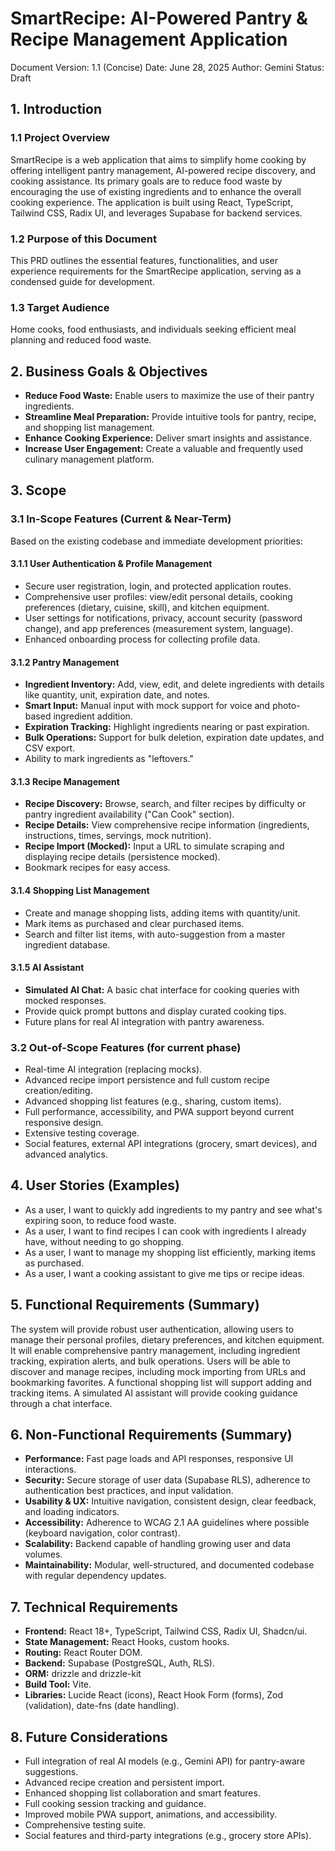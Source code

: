 # **SmartRecipe: AI-Powered Pantry & Recipe Management Application**

Document Version: 1.1 (Concise)
Date: June 28, 2025
Author: Gemini
Status: Draft

## **1\. Introduction**

### **1.1 Project Overview**

SmartRecipe is a web application that aims to simplify home cooking by offering intelligent pantry management, AI-powered recipe discovery, and cooking assistance. Its primary goals are to reduce food waste by encouraging the use of existing ingredients and to enhance the overall cooking experience. The application is built using React, TypeScript, Tailwind CSS, Radix UI, and leverages Supabase for backend services.

### **1.2 Purpose of this Document**

This PRD outlines the essential features, functionalities, and user experience requirements for the SmartRecipe application, serving as a condensed guide for development.

### **1.3 Target Audience**

Home cooks, food enthusiasts, and individuals seeking efficient meal planning and reduced food waste.

## **2\. Business Goals & Objectives**

-  **Reduce Food Waste:** Enable users to maximize the use of their pantry ingredients.
-  **Streamline Meal Preparation:** Provide intuitive tools for pantry, recipe, and shopping list management.
-  **Enhance Cooking Experience:** Deliver smart insights and assistance.
-  **Increase User Engagement:** Create a valuable and frequently used culinary management platform.

## **3\. Scope**

### **3.1 In-Scope Features (Current & Near-Term)**

Based on the existing codebase and immediate development priorities:

#### **3.1.1 User Authentication & Profile Management**

-  Secure user registration, login, and protected application routes.
-  Comprehensive user profiles: view/edit personal details, cooking preferences (dietary, cuisine, skill), and kitchen equipment.
-  User settings for notifications, privacy, account security (password change), and app preferences (measurement system, language).
-  Enhanced onboarding process for collecting profile data.

#### **3.1.2 Pantry Management**

-  **Ingredient Inventory:** Add, view, edit, and delete ingredients with details like quantity, unit, expiration date, and notes.
-  **Smart Input:** Manual input with mock support for voice and photo-based ingredient addition.
-  **Expiration Tracking:** Highlight ingredients nearing or past expiration.
-  **Bulk Operations:** Support for bulk deletion, expiration date updates, and CSV export.
-  Ability to mark ingredients as "leftovers."

#### **3.1.3 Recipe Management**

-  **Recipe Discovery:** Browse, search, and filter recipes by difficulty or pantry ingredient availability ("Can Cook" section).
-  **Recipe Details:** View comprehensive recipe information (ingredients, instructions, times, servings, mock nutrition).
-  **Recipe Import (Mocked):** Input a URL to simulate scraping and displaying recipe details (persistence mocked).
-  Bookmark recipes for easy access.

#### **3.1.4 Shopping List Management**

-  Create and manage shopping lists, adding items with quantity/unit.
-  Mark items as purchased and clear purchased items.
-  Search and filter list items, with auto-suggestion from a master ingredient database.

#### **3.1.5 AI Assistant**

-  **Simulated AI Chat:** A basic chat interface for cooking queries with mocked responses.
-  Provide quick prompt buttons and display curated cooking tips.
-  Future plans for real AI integration with pantry awareness.

### **3.2 Out-of-Scope Features (for current phase)**

-  Real-time AI integration (replacing mocks).
-  Advanced recipe import persistence and full custom recipe creation/editing.
-  Advanced shopping list features (e.g., sharing, custom items).
-  Full performance, accessibility, and PWA support beyond current responsive design.
-  Extensive testing coverage.
-  Social features, external API integrations (grocery, smart devices), and advanced analytics.

## **4\. User Stories (Examples)**

-  As a user, I want to quickly add ingredients to my pantry and see what's expiring soon, to reduce food waste.
-  As a user, I want to find recipes I can cook with ingredients I already have, without needing to go shopping.
-  As a user, I want to manage my shopping list efficiently, marking items as purchased.
-  As a user, I want a cooking assistant to give me tips or recipe ideas.

## **5\. Functional Requirements (Summary)**

The system will provide robust user authentication, allowing users to manage their personal profiles, dietary preferences, and kitchen equipment. It will enable comprehensive pantry management, including ingredient tracking, expiration alerts, and bulk operations. Users will be able to discover and manage recipes, including mock importing from URLs and bookmarking favorites. A functional shopping list will support adding and tracking items. A simulated AI assistant will provide cooking guidance through a chat interface.

## **6\. Non-Functional Requirements (Summary)**

-  **Performance:** Fast page loads and API responses, responsive UI interactions.
-  **Security:** Secure storage of user data (Supabase RLS), adherence to authentication best practices, and input validation.
-  **Usability & UX:** Intuitive navigation, consistent design, clear feedback, and loading indicators.
-  **Accessibility:** Adherence to WCAG 2.1 AA guidelines where possible (keyboard navigation, color contrast).
-  **Scalability:** Backend capable of handling growing user and data volumes.
-  **Maintainability:** Modular, well-structured, and documented codebase with regular dependency updates.

## **7\. Technical Requirements**

-  **Frontend:** React 18+, TypeScript, Tailwind CSS, Radix UI, Shadcn/ui.
-  **State Management:** React Hooks, custom hooks.
-  **Routing:** React Router DOM.
-  **Backend:** Supabase (PostgreSQL, Auth, RLS).
-  **ORM:** drizzle and drizzle-kit
-  **Build Tool:** Vite.
-  **Libraries:** Lucide React (icons), React Hook Form (forms), Zod (validation), date-fns (date handling).

## **8\. Future Considerations**

-  Full integration of real AI models (e.g., Gemini API) for pantry-aware suggestions.
-  Advanced recipe creation and persistent import.
-  Enhanced shopping list collaboration and smart features.
-  Full cooking session tracking and guidance.
-  Improved mobile PWA support, animations, and accessibility.
-  Comprehensive testing suite.
-  Social features and third-party integrations (e.g., grocery store APIs).
